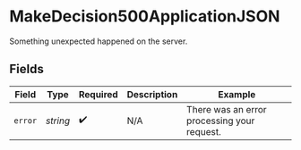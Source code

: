 # MakeDecision500ApplicationJSON

Something unexpected happened on the server.


## Fields

| Field                                       | Type                                        | Required                                    | Description                                 | Example                                     |
| ------------------------------------------- | ------------------------------------------- | ------------------------------------------- | ------------------------------------------- | ------------------------------------------- |
| `error`                                     | *string*                                    | :heavy_check_mark:                          | N/A                                         | There was an error processing your request. |